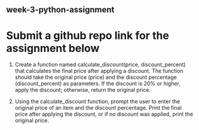 ## week-3-python-assignment
# Submit a github repo link for the assignment below


1. Create a function named calculate_discount(price, discount_percent) that calculates the final price after applying a discount. The function should take the original price (price) and the discount percentage (discount_percent) as parameters. If the discount is 20% or higher, apply the discount; otherwise, return the original price.


2. Using the calculate_discount function, prompt the user to enter the original price of an item and the discount percentage. Print the final price after applying the discount, or if no discount was applied, print the original price.
